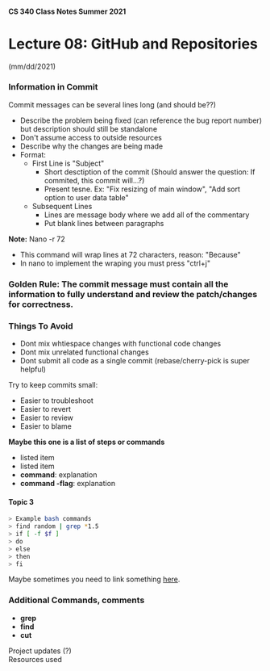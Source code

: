 #### CS 340 Class Notes Summer 2021
# Lecture 08: GitHub and Repositories   
(mm/dd/2021)


### Information in Commit
Commit messages can be several lines long (and should be??)
- Describe the problem being fixed (can reference the bug report number) but description should still be standalone
- Don't assume access to outside resources
- Describe why the changes are being made
- Format:
	- First Line is "Subject"
		- Short desctiption of the commit (Should answer the question: If commited, this commit will...?)
		- Present tesne. Ex: "Fix resizing of main window", "Add sort option to user data table"
	- Subsequent Lines
		- Lines are message body where we add all of the commentary
		- Put blank lines between paragraphs

**Note:** Nano -r 72
- This command will wrap lines at 72 characters, reason: "Because"
- In nano to implement the wraping you must press "ctrl+j"

### **Golden Rule:** The commit message must contain all the information to fully understand and review the patch/changes for correctness.


### Things To Avoid
- Dont mix whtiespace changes with functional code changes
- Dont mix unrelated functional changes
- Dont submit all code as a single commit (rebase/cherry-pick is super helpful)

Try to keep commits small:
- Easier to troubleshoot
- Easier to revert
- Easier to review
- Easier to blame


**Maybe this one is a list of steps or commands**
* listed item
* listed item
* **command**: explanation
* **command -flag**: explanation


#### Topic 3

```bash
> Example bash commands
> find random | grep *1.5
> if [ -f $f ]
> do
> else
> then
> fi
```
Maybe sometimes you need to link something [here](https://en.wikipedia.org/wiki/Main_Page).

### Additional Commands, comments 
* **grep**
* **find**
* **cut**


Project updates (?)  
Resources used















